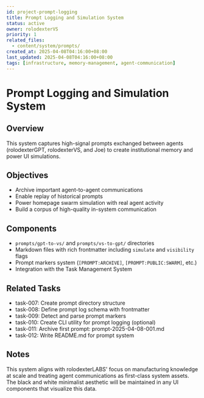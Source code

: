 ```yaml
---
id: project-prompt-logging
title: Prompt Logging and Simulation System
status: active
owner: rolodexterVS
priority: 1
related_files:
  - content/system/prompts/
created_at: 2025-04-08T04:16:00+08:00
last_updated: 2025-04-08T04:16:00+08:00
tags: [infrastructure, memory-management, agent-communication]
---
```


# Prompt Logging and Simulation System

## Overview
This system captures high-signal prompts exchanged between agents (rolodexterGPT, rolodexterVS, and Joe) to create institutional memory and power UI simulations.

## Objectives
- Archive important agent-to-agent communications
- Enable replay of historical prompts
- Power homepage swarm simulation with real agent activity
- Build a corpus of high-quality in-system communication

## Components
- `prompts/gpt-to-vs/` and `prompts/vs-to-gpt/` directories
- Markdown files with rich frontmatter including `simulate` and `visibility` flags
- Prompt markers system (`[PROMPT:ARCHIVE]`, `[PROMPT:PUBLIC:SWARM]`, etc.)
- Integration with the Task Management System

## Related Tasks
- task-007: Create prompt directory structure
- task-008: Define prompt log schema with frontmatter
- task-009: Detect and parse prompt markers
- task-010: Create CLI utility for prompt logging (optional)
- task-011: Archive first prompt: prompt-2025-04-08-001.md
- task-012: Write README.md for prompt system

## Notes
This system aligns with rolodexterLABS' focus on manufacturing knowledge at scale and treating agent communications as first-class system assets. The black and white minimalist aesthetic will be maintained in any UI components that visualize this data.
